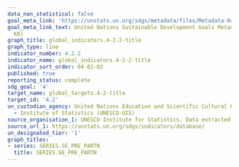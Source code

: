 ```yaml
---
data_non_statistical: false
goal_meta_link: 'https://unstats.un.org/sdgs/metadata/files/Metadata-04-02-02.pdf '
goal_meta_link_text: United Nations Sustainable Development Goals Metadata (PDF 223
  KB)
graph_title: global_indicators.4-2-2-title
graph_type: line
indicator_number: 4.2.2
indicator_name: global_indicators.4-2-2-title
indicator_sort_order: 04-02-02
published: true
reporting_status: complete
sdg_goal: '4'
target_name: global_targets.4-2-title
target_id: '4.2'
un_custodian_agency: United Nations Education and Scientific Cultural Organisation
  - Institute of Statistics (UNESCO-UIS)
source_organisation_1: UNESCO Institute for Statistics. Data extracted on 24 February 2023.
source_url_1: https://unstats.un.org/sdgs/indicators/database/
un_designated_tier: '1'
graph_titles:
- series: SERIES.SE_PRE_PARTN
  title: SERIES.SE_PRE_PARTN
---
```

